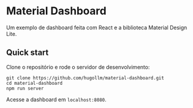 # Material Dashboard

Um exemplo de dashboard feita com React e a biblioteca Material Design Lite.


## Quick start

Clone o repositório e rode o servidor de desenvolvimento:

    git clone https://github.com/hugollm/material-dashboard.git
    cd material-dashboard
    npm run server

Acesse a dashboard em `localhost:8080`.

